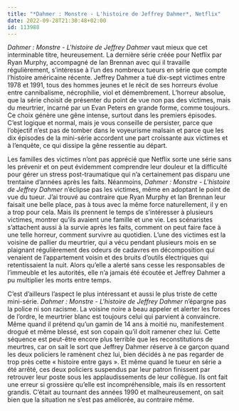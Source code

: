 ```yaml
---
title: "*Dahmer : Monstre - L'histoire de Jeffrey Dahmer*, Netflix"
date: 2022-09-28T21:30:48+02:00
id: 113988 
---
```


*Dahmer : Monstre - L'histoire de Jeffrey Dahmer* vaut mieux que cet interminable titre, heureusement. La dernière série créée pour Netflix par Ryan Murphy, accompagné de Ian Brennan avec qui il travaille régulièrement, s’intéresse à l’un des nombreux tueurs en série que compte l’histoire américaine récente. Jeffrey Dahmer a tué dix-sept victimes entre 1978 et 1991, tous des hommes jeunes et le récit de ses horreurs évolue entre cannibalisme, nécrophilie, viol et démembrement. L’horreur absolue, que la série choisit de présenter du point de vue non pas des victimes, mais du meurtrier, incarné par un Evan Peters en grande forme, comme toujours. Ce choix génère une gêne intense, surtout dans les premiers épisodes. C’est logique et normal, mais je vous conseille de persister, parce que l’objectif n’est pas de tomber dans le voyeurisme malsain et parce que les dix épisodes de la mini-série accordent une part croissante aux victimes et à l’enquête, ce qui dissipe la gêne ressentie au départ.

Les familles des victimes n’ont pas apprécié que Netflix sorte une série sans les prévenir et on peut évidemment comprendre leur douleur et la difficulté pour gérer un stress post-traumatique qui n’a certainement pas disparu une trentaine d’années après les faits. Néanmoins, *Dahmer : Monstre - L'histoire de Jeffrey Dahmer* n’éclipse pas les victimes, même en adoptant le point de vue du tueur. J’ai trouvé au contraire que Ryan Murphy et Ian Brennan leur faisait une belle place, pas à tous avec la même force naturellement, il y en a trop pour cela. Mais ils prennent le temps de s’intéresser à plusieurs victimes, montrer qu’ils avaient une famille et une vie. Les scénaristes s’attachent aussi à la survie après les faits, comment on peut faire face à une telle horreur, comment survivre au quotidien. L’une des victimes est la voisine de pallier du meurtrier, qui a vécu pendant plusieurs mois en se plaignant régulièrement des odeurs de cadavres en décomposition qui venaient de l’appartement voisin et des bruits d’outils électriques qui retentissaient la nuit. Alors qu’elle a alerté sans cesse les responsables de l’immeuble et les autorités, elle n’a jamais été écoutée et Jeffrey Dahmer a pu multiplier les morts entre temps.

C’est d’ailleurs l’aspect le plus intéressant et aussi le plus triste de cette mini-série. *Dahmer : Monstre - L'histoire de Jeffrey Dahmer* n’épargne pas la police ni son racisme. La voisine noire a beau appeler et alerter les forces de l’ordre, le meurtrier blanc est toujours celui qui parvient à convaincre. Même quand il prétend qu’un gamin de 14 ans à moitié nu, manifestement drogué et même blessé, est son copain qu’il doit ramener chez lui. Cette séquence est peut-être encore plus terrible que les reconstitutions de meurtres, car on sait le sort que Jeffrey Dahmer réserve à ce garçon quand les deux policiers le ramènent chez lui, bien décidés à ne pas regarder de trop près cette « histoire entre gays ». Et même quand le tueur en série a été arrêté, ces deux policiers suspendus par leur patron finissent par retrouver leur poste sous les applaudissements de leur collègue. Ils ont fait une erreur si grossière qu’elle est incompréhensible, mais ils en ressortent grandis. C’était au tournant des années 1990 et malheureusement, on sait bien que la situation ne s’est pas améliorée, au contraire même.
